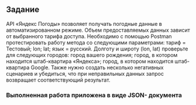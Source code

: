 ## Задание ##
API «Яндекс Погоды» позволяет получать погодные данные в автоматизированном режиме. Объем предоставляемых данных зависит от выбранного тарифа доступа.
Необходимо с помощью Postman протестировать работу метода со следующими параметрами:
тариф = Тестовый;
lon;
lat;
язык = русский.
Долготу и широту (lon, lat) проверьте для следующих городов:
город вашего рождения;
город, в котором находится штаб-квартира «Яндекса»;
город, в котором находится штаб-квартира Google.
Также нужно создать несколько негативных сценариев и убедиться, что при неправильных данных запрос возвращает соответствующий результат.

### Выполненная работа приложена в виде JSON- документа

